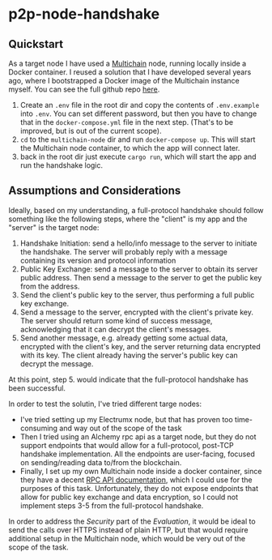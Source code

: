 # p2p-node-handshake

## Quickstart
As a target node I have used a [Multichain](https://www.multichain.com/) node, running locally inside a Docker container. I reused a
solution that I have developed several years ago, where I bootstrapped
a Docker image of the Multichain instance myself. You can see the
full github repo [here](https://github.com/gvko/multichain-db).

1. Create an `.env` file in the root dir and copy the contents of `.env.example` into `.env`. You can set different password, but then you have to change that in the `docker-compose.yml` file in the next step. (That's to be improved, but is out of the current scope).
2. `cd` to the `multichain-node` dir and run `docker-compose up`. This will start the Multichain node container, to which the app will connect later.
3. back in the root dir just execute `cargo run`, which will start the app and run the handshake logic.

## Assumptions and Considerations

Ideally, based on my understanding, a full-protocol handshake should 
follow something like the following steps, where the "client" is
my app and the "server" is the target node:

1. Handshake Initiation: send a hello/info message to the server to
initiate the handshake. The server will probably reply with a message
containing its version and protocol information
2. Public Key Exchange: send a message to the server to obtain its 
server public address. Then send a message to the server to get the
public key from the address.
3. Send the client's public key to the server, thus performing a 
full public key exchange.
4. Send a message to the server, encrypted with the client's private
key. The server should return some kind of success message, 
acknowledging that it can decrypt the client's messages.
5. Send another message, e.g. already getting some actual data, 
encrypted with the client's key, and the server returning data
encrypted with its key. The client already having the server's
public key can decrypt the message.

At this point, step 5. would indicate that the full-protocol handshake has been
successful.

In order to test the solutin, I've tried different targe nodes:
* I've tried setting up my Electrumx node, but that has proven too time-consuming and way out of the scope of the task
* Then I tried using an Alchemy rpc api as a target node, but they do not support endpoints that would allow for a full-protocol, post-TCP handshake implementation. All the endpoints are user-facing, focused on sending/reading data to/from the blockchain.
* Finally, I set up my own Multichain node inside a docker container,
since they have a decent [RPC API documentation](https://www.multichain.com/developers/json-rpc-api/), which I could use for the
purposes of this task. Unfortunately, they do not expose endpoints
that allow for public key exchange and data encryption, so I could not
implement steps 3-5 from the full-protocol handshake.

In order to address the *Security* part of the *Evaluation*, it would
be ideal to send the calls over HTTPS instead of plain HTTP, but that
would require additional setup in the Multichain node, which would
be very out of the scope of the task.